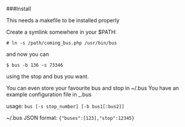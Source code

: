 ###Install

This needs a makefile to be installed properly

Create a symlink somewhere in your $PATH:

`# ln -s /path/coming_bus.php /usr/bin/bus`

and now you can 

`$ bus -b 136 -s 73346`

using the stop and bus you want.

You can even store your favourite bus and stop in ~/.bus
You have an example configuration file in _.bus

usage: 
`bus [-s stop_number] [-b bus1[:bus2]]`

~/.bus JSON format: 
`{"buses":[123],"stop":12345}`
